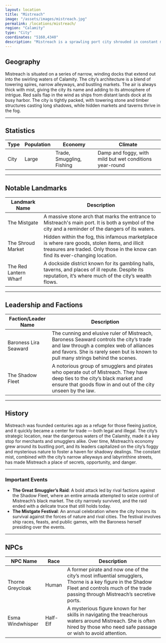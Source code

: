 ```yaml
---
layout: location
title: "Mistreach"
image: "/assets/images/mistreach.jpg"
permalink: /locations/mistreach/
region: "Calamity"
type: "City"
coordinates: "5160,4340"
description: "Mistreach is a sprawling port city shrouded in constant mist. Its intricate network of docks and towering buildings rise from the fog, while ships from across the realm dock in its treacherous waters. The city is known for its vibrant trade, shadowy dealings, and the ever-present scent of salt and smoke."
---
```


## Geography

Mistreach is situated on a series of narrow, winding docks that extend out into the swirling waters of Calamity. The city’s architecture is a blend of towering spires, narrow alleyways, and bustling markets. The air is always thick with mist, giving the city its name and adding to its atmosphere of intrigue. Red sails flap in the wind as ships from distant lands dock at its busy harbor. The city is tightly packed, with towering stone and timber structures casting long shadows, while hidden markets and taverns thrive in the fog.

---

## Statistics

| Type               | Population | Economy                     | Climate                     |
|--------------------|------------|-----------------------------|-----------------------------|
| City | Large      | Trade, Smuggling, Fishing     | Damp and foggy, with mild but wet conditions year-round |

---

## Notable Landmarks

| Landmark Name          | Description                                                                                     |
|------------------------|-------------------------------------------------------------------------------------------------|
| The Mistgate            | A massive stone arch that marks the entrance to Mistreach's main port. It is both a symbol of the city and a reminder of the dangers of its waters. |
| The Shroud Market        | Hidden within the fog, this infamous marketplace is where rare goods, stolen items, and illicit treasures are traded. Only those in the know can find its ever-changing location. |
| The Red Lantern Wharf    | A dockside district known for its gambling halls, taverns, and places of ill repute. Despite its reputation, it’s where much of the city’s wealth flows. |

---

## Leadership and Factions

| Faction/Leader Name       | Description                                                                                     |
|---------------------------|-------------------------------------------------------------------------------------------------|
| Baroness Lira Seaward      | The cunning and elusive ruler of Mistreach, Baroness Seaward controls the city’s trade and law through a complex web of alliances and favors. She is rarely seen but is known to pull many strings behind the scenes. |
| The Shadow Fleet           | A notorious group of smugglers and pirates who operate out of Mistreach. They have deep ties to the city’s black market and ensure that goods flow in and out of the city unseen by the law. |

---

## History

Mistreach was founded centuries ago as a refuge for those fleeing justice, and it quickly became a center for trade — both legal and illegal. The city’s strategic location, near the dangerous waters of the Calamity, made it a key stop for merchants and smugglers alike. Over time, Mistreach’s economy grew around its bustling port, and its leaders capitalized on the city’s foggy and mysterious nature to foster a haven for shadowy dealings. The constant mist, combined with the city’s narrow alleyways and labyrinthine streets, has made Mistreach a place of secrets, opportunity, and danger.

---

### Important Events

- **The Great Smuggler’s Raid**: A bold attack led by rival factions against the Shadow Fleet, where an entire armada attempted to seize control of Mistreach’s black market. The city narrowly survived, and the raid ended with a delicate truce that still holds today.
- **The Mistgate Festival**: An annual celebration where the city honors its survival against the forces of nature and rival cities. The festival involves ship races, feasts, and public games, with the Baroness herself presiding over the events.

---

## NPCs

| NPC Name                | Race     | Description                                           |
|-------------------------|----------|-------------------------------------------------------|
| Thorne Greycloak         | Human    | A former pirate and now one of the city’s most influential smugglers, Thorne is a key figure in the Shadow Fleet and controls much of the trade passing through Mistreach’s secretive ports. |
| Esma Windwhisper         | Half-Elf | A mysterious figure known for her skills in navigating the treacherous waters around Mistreach. She is often hired by those who need safe passage or wish to avoid attention. |
